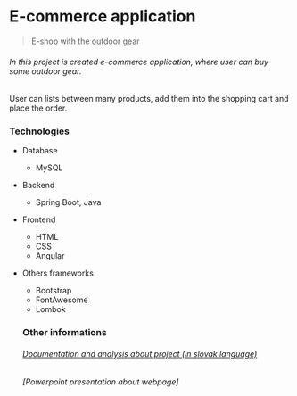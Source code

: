 # E-commerce application

> E-shop with the outdoor gear 

###### In this project is created e-commerce application, where user can buy some outdoor gear. 

User can lists between many products, add them into the shopping cart and place the order. 

### Technologies 

- Database 
  - MySQL
- Backend 
  - Spring Boot, Java 
- Frontend 
  - HTML
  - CSS 
  - Angular
- Others frameworks
  - Bootstrap 
  - FontAwesome 
  - Lombok  
  
  ### Other informations 
  ###### [Documentation and analysis about project (in slovak language)](04-documentation/doc.pdf)  
  ###### [Powerpoint presentation about webpage] 
